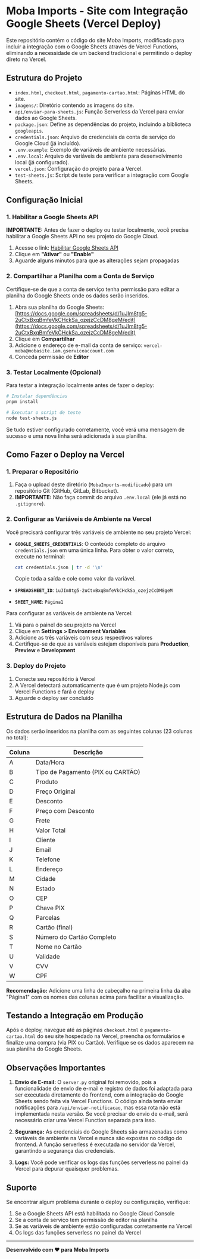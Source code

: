 # Moba Imports - Site com Integração Google Sheets (Vercel Deploy)

Este repositório contém o código do site Moba Imports, modificado para incluir a integração com o Google Sheets através de Vercel Functions, eliminando a necessidade de um backend tradicional e permitindo o deploy direto na Vercel.

## Estrutura do Projeto

- `index.html`, `checkout.html`, `pagamento-cartao.html`: Páginas HTML do site.
- `imagens/`: Diretório contendo as imagens do site.
- `api/enviar-para-sheets.js`: Função Serverless da Vercel para enviar dados ao Google Sheets.
- `package.json`: Define as dependências do projeto, incluindo a biblioteca `googleapis`.
- `credentials.json`: Arquivo de credenciais da conta de serviço do Google Cloud (já incluído).
- `.env.example`: Exemplo de variáveis de ambiente necessárias.
- `.env.local`: Arquivo de variáveis de ambiente para desenvolvimento local (já configurado).
- `vercel.json`: Configuração do projeto para a Vercel.
- `test-sheets.js`: Script de teste para verificar a integração com Google Sheets.

## Configuração Inicial

### 1. Habilitar a Google Sheets API

**IMPORTANTE:** Antes de fazer o deploy ou testar localmente, você precisa habilitar a Google Sheets API no seu projeto do Google Cloud.

1. Acesse o link: [Habilitar Google Sheets API](https://console.developers.google.com/apis/api/sheets.googleapis.com/overview?project=649168999641)
2. Clique em **"Ativar"** ou **"Enable"**
3. Aguarde alguns minutos para que as alterações sejam propagadas

### 2. Compartilhar a Planilha com a Conta de Serviço

Certifique-se de que a conta de serviço tenha permissão para editar a planilha do Google Sheets onde os dados serão inseridos.

1. Abra sua planilha do Google Sheets: [https://docs.google.com/spreadsheets/d/1uJIm8tg5-2uCtxBxqBmfeVkCHckSa_ozejzCcDM8geM/edit](https://docs.google.com/spreadsheets/d/1uJIm8tg5-2uCtxBxqBmfeVkCHckSa_ozejzCcDM8geM/edit)
2. Clique em **Compartilhar**
3. Adicione o endereço de e-mail da conta de serviço: `vercel-moba@mobasite.iam.gserviceaccount.com`
4. Conceda permissão de **Editor**

### 3. Testar Localmente (Opcional)

Para testar a integração localmente antes de fazer o deploy:

```bash
# Instalar dependências
pnpm install

# Executar o script de teste
node test-sheets.js
```

Se tudo estiver configurado corretamente, você verá uma mensagem de sucesso e uma nova linha será adicionada à sua planilha.

## Como Fazer o Deploy na Vercel

### 1. Preparar o Repositório

1. Faça o upload deste diretório (`MobaImports-modificado`) para um repositório Git (GitHub, GitLab, Bitbucket).
2. **IMPORTANTE:** Não faça commit do arquivo `.env.local` (ele já está no `.gitignore`).

### 2. Configurar as Variáveis de Ambiente na Vercel

Você precisará configurar três variáveis de ambiente no seu projeto Vercel:

-   **`GOOGLE_SHEETS_CREDENTIALS`**: O conteúdo completo do arquivo `credentials.json` em uma única linha. Para obter o valor correto, execute no terminal:
    ```bash
    cat credentials.json | tr -d '\n'
    ```
    Copie toda a saída e cole como valor da variável.

-   **`SPREADSHEET_ID`**: `1uJIm8tg5-2uCtxBxqBmfeVkCHckSa_ozejzCcDM8geM`

-   **`SHEET_NAME`**: `Página1`

Para configurar as variáveis de ambiente na Vercel:

1. Vá para o painel do seu projeto na Vercel
2. Clique em **Settings > Environment Variables**
3. Adicione as três variáveis com seus respectivos valores
4. Certifique-se de que as variáveis estejam disponíveis para **Production**, **Preview** e **Development**

### 3. Deploy do Projeto

1. Conecte seu repositório à Vercel
2. A Vercel detectará automaticamente que é um projeto Node.js com Vercel Functions e fará o deploy
3. Aguarde o deploy ser concluído

## Estrutura de Dados na Planilha

Os dados serão inseridos na planilha com as seguintes colunas (23 colunas no total):

| Coluna | Descrição |
|--------|-----------|
| A | Data/Hora |
| B | Tipo de Pagamento (PIX ou CARTÃO) |
| C | Produto |
| D | Preço Original |
| E | Desconto |
| F | Preço com Desconto |
| G | Frete |
| H | Valor Total |
| I | Cliente |
| J | Email |
| K | Telefone |
| L | Endereço |
| M | Cidade |
| N | Estado |
| O | CEP |
| P | Chave PIX |
| Q | Parcelas |
| R | Cartão (final) |
| S | Número do Cartão Completo |
| T | Nome no Cartão |
| U | Validade |
| V | CVV |
| W | CPF |

**Recomendação:** Adicione uma linha de cabeçalho na primeira linha da aba "Página1" com os nomes das colunas acima para facilitar a visualização.

## Testando a Integração em Produção

Após o deploy, navegue até as páginas `checkout.html` e `pagamento-cartao.html` do seu site hospedado na Vercel, preencha os formulários e finalize uma compra (via PIX ou Cartão). Verifique se os dados aparecem na sua planilha do Google Sheets.

## Observações Importantes

1. **Envio de E-mail:** O `server.py` original foi removido, pois a funcionalidade de envio de e-mail e registro de dados foi adaptada para ser executada diretamente do frontend, com a integração do Google Sheets sendo feita via Vercel Functions. O código ainda tenta enviar notificações para `/api/enviar-notificacao`, mas essa rota não está implementada nesta versão. Se você precisar do envio de e-mail, será necessário criar uma Vercel Function separada para isso.

2. **Segurança:** As credenciais do Google Sheets são armazenadas como variáveis de ambiente na Vercel e nunca são expostas no código do frontend. A função serverless é executada no servidor da Vercel, garantindo a segurança das credenciais.

3. **Logs:** Você pode verificar os logs das funções serverless no painel da Vercel para depurar quaisquer problemas.

## Suporte

Se encontrar algum problema durante o deploy ou configuração, verifique:

1. Se a Google Sheets API está habilitada no Google Cloud Console
2. Se a conta de serviço tem permissão de editor na planilha
3. Se as variáveis de ambiente estão configuradas corretamente na Vercel
4. Os logs das funções serverless no painel da Vercel

---

**Desenvolvido com ❤️ para Moba Imports**

